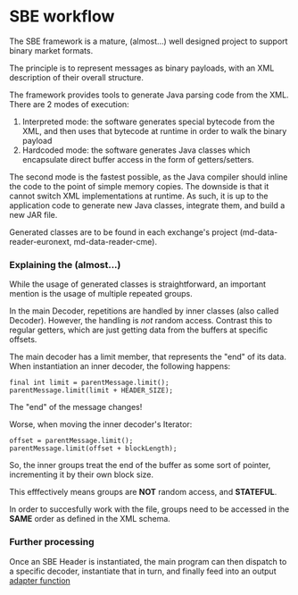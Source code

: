 # SBE workflow

The SBE framework is a mature, (almost…) well designed project to support binary market formats.
 
The principle is to represent messages as binary payloads, with an XML description of their overall structure.
 
The framework provides tools to generate Java parsing code from the XML. There are 2 modes of execution:

1. Interpreted mode: the software generates special bytecode from the XML, and then uses that bytecode at runtime in order to walk the binary payload
2. Hardcoded mode: the software generates Java classes which encapsulate direct buffer access in the form of getters/setters.
 
 
The second mode is the fastest possible, as the Java compiler should inline the code to the point of simple memory copies. The downside is that it cannot switch XML implementations at runtime. As such, it is up to the application code to generate new Java classes, integrate them, and build a new JAR file.
 
Generated classes are to be found in each exchange's project (md-data-reader-euronext, md-data-reader-cme).

### Explaining the (almost...)
 While the usage of generated classes is straightforward, an important mention is the usage of multiple repeated groups.
 
 In the main Decoder, repetitions are handled by inner classes (also called Decoder). However, the handling is *not* random access. Contrast this to regular getters, which are just getting data from the buffers at specific offsets.
 
 The main decoder has a limit member, that represents the "end" of its data. When instantiation an inner decoder, the following happens:
 
 ```
 final int limit = parentMessage.limit();
 parentMessage.limit(limit + HEADER_SIZE);
 ```
 
 The "end" of the message changes!

 Worse, when moving the inner decoder's Iterator:
 
 ```
 offset = parentMessage.limit();
 parentMessage.limit(offset + blockLength);
 ```
 
 So, the inner groups treat the end of the buffer as some sort of pointer, incrementing it by their own block size.
 
 This efffectively means groups are **NOT** random access, and **STATEFUL**.
 
 In order to succesfully work with the file, groups need to be accessed in the **SAME** order as defined in the XML schema.
 
### Further processing
 Once an SBE Header is instantiated, the main program can then dispatch to a specific decoder, instantiate that in turn, and finally feed into an output [adapter function](adapter.md)
